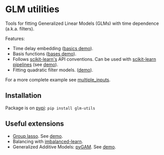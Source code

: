 # GLM utilities

Tools for fitting Generalized Linear Models (GLMs) with time dependence (a.k.a. filters).

Features:
- Time delay embedding ([basics demo](demo/basics.ipynb)).
- Basis functions ([bases demo](demo/basis_functions.ipynb)).
- Follows [scikit-learn's](https://scikit-learn.org/) API conventions. Can be used with [scikit-learn pipelines](https://scikit-learn.org/stable/modules/compose.html#pipeline) (see [demo](demo/pipeline.ipynb)).
- Fitting quadratic filter models. ([demo](demo/quadratic_filter.ipynb)).

For a more complete example see [multiple_inputs](demo/multiple_inputs.ipynb).


## Installation
Package is on [pypi](https://pypi.org/project/glm-utils/):
`pip install glm-utils`


## Useful extensions
- [Group lasso](https://group-lasso.readthedocs.io/en/latest/index.html). See [demo](demo/group_lasso.ipynb).
- Balancing with [imbalanced-learn](https://imbalanced-learn.readthedocs.io/en/stable/).
- Generalized Additive Models: [pyGAM](https://pygam.readthedocs.io/en/latest/index.html). See [demo](demo/gam.ipynb).
